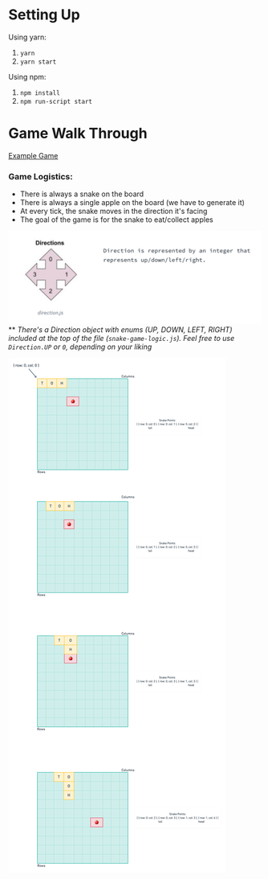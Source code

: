 # Setting Up

Using yarn:
1. `yarn`
2. `yarn start`

Using npm:
1. `npm install`
2. `npm run-script start`

# Game Walk Through
[Example Game](https://www.google.com/fbx?fbx=snake_arcade)

### Game Logistics:
-  There is always a snake on the board
-  There is always a single apple on the board (we have to generate it)
-  At every tick, the snake moves in the direction it's facing
-  The goal of the game is for the snake to eat/collect apples

![Directions](img/directions.png)
** _There's a Direction object with enums (UP, DOWN, LEFT, RIGHT) included at the top of the file (`snake-game-logic.js`). Feel free to use `Direction.UP` or `0`, depending on your liking_

![Directions](img/SnakeDiagram.png)
